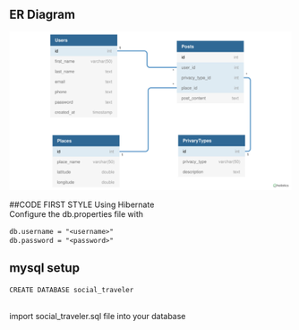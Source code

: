 ## ER Diagram
![Alt text](ERD_social_traveler.jpg)

##CODE FIRST STYLE
Using Hibernate 
<br>Configure the db.properties file with 
```
db.username = "<username>"
db.password = "<password>"
```

## mysql setup
```
CREATE DATABASE social_traveler
```
<br>
import social_traveler.sql file into your database

